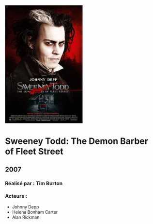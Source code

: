   ![alt text](https://github.com/marcelagondro/Films-TinBurton/blob/main/img/Sweeneylarge.jpg "Github img")

  # Sweeney Todd: The Demon Barber of Fleet Street

  ## 2007

  ### Réalisé par : Tim Burton
  
  ### Acteurs :
  - Johnny Depp
  - Helena Bonham Carter
  - Alan Rickman

